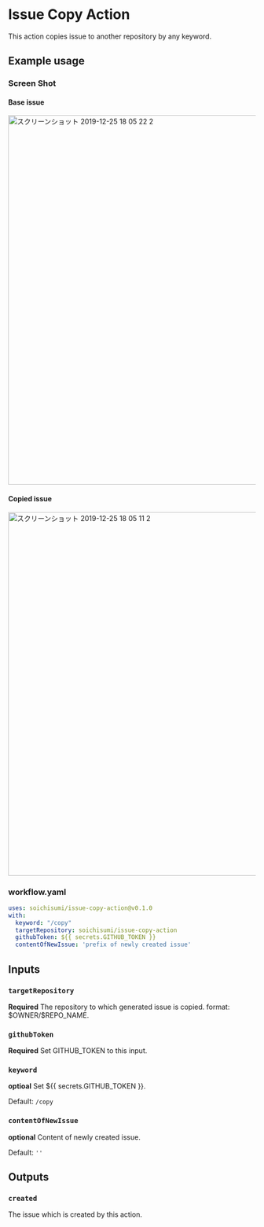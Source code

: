 # Issue Copy Action

This action copies issue to another repository by any keyword.

## Example usage

### Screen Shot

#### Base issue

<img width="751" alt="スクリーンショット 2019-12-25 18 05 22 2" src="https://user-images.githubusercontent.com/30210641/71442391-fc2a9880-2748-11ea-926a-a62793dc93ea.png">

#### Copied issue

<img width="739" alt="スクリーンショット 2019-12-25 18 05 11 2" src="https://user-images.githubusercontent.com/30210641/71442377-eae18c00-2748-11ea-8b64-c751e257ebf1.png">

### workflow.yaml

```yaml
uses: soichisumi/issue-copy-action@v0.1.0
with:
  keyword: "/copy"
  targetRepository: soichisumi/issue-copy-action
  githubToken: ${{ secrets.GITHUB_TOKEN }}
  contentOfNewIssue: 'prefix of newly created issue'
```

## Inputs

### `targetRepository`

**Required** The repository to which generated issue is copied. format: \$OWNER/\$REPO_NAME.

### `githubToken`

**Required** Set GITHUB_TOKEN to this input.

### `keyword`

**optioal** Set ${{ secrets.GITHUB_TOKEN }}.

Default: `/copy`

### `contentOfNewIssue`

**optional** Content of newly created issue.

Default: `''`

## Outputs

### `created`

The issue which is created by this action.
